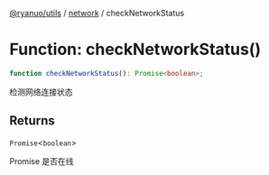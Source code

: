 [@ryanuo/utils](../../index.md) / [network](../index.md) / checkNetworkStatus

# Function: checkNetworkStatus()

```ts
function checkNetworkStatus(): Promise<boolean>;
```

检测网络连接状态

## Returns

`Promise`\<`boolean`\>

Promise<boolean> 是否在线
